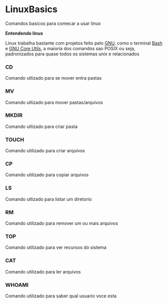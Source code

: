 # LinuxBasics
Comandos basicos para comecar a usar linux

<strong>Entendendo linux</strong>

Linux trabalha bastante com projetos feito pelo [GNU](https://www.gnu.org), como o terminal [Bash](https://pt.wikipedia.org/wiki/Bash) e [GNU Core Utils](https://pt.wikipedia.org/wiki/GNU_Core_Utilities), a maioria dos comandos sao POSIX ou seja, padronizados para quase todos os sistemas unix e relacionados




### CD
Comando utlizado para se mover entra pastas

### MV
Comando utlizado para mover pastas/arquivos

### MKDIR
Comando utlizado para criar pasta

### TOUCH
Comando utilizado para criar arquivos

### CP
Comando utilizado para copiar arquivos

### LS
Comando utlizado para listar um diretorio

### RM
Comando utilizado para remover um ou mais arquivos

### TOP
Comando utilizado para ver recursos do sistema

### CAT
Comando utilizado para ler arquivos

### WHOAMI
Comando utilizado para saber qual usuario voce esta
